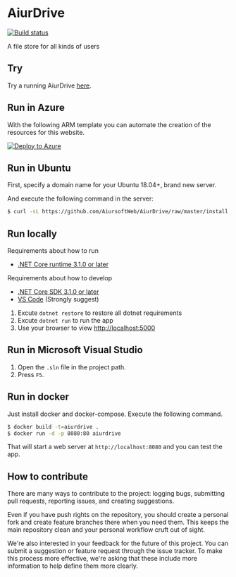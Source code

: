 # AiurDrive

[![Build status](https://dev.azure.com/aiursoft/Star/_apis/build/status/AiurDrive%20Build)](https://dev.azure.com/aiursoft/Star/_build/latest?definitionId=1)

A file store for all kinds of users

## Try

Try a running AiurDrive [here](https://drive.aiursoft.com).

## Run in Azure

With the following ARM template you can automate the creation of the resources for this website.

[![Deploy to Azure](https://azuredeploy.net/deploybutton.svg)](https://deploy.azure.com/?repository=https://github.com/AiursoftWeb/AiurDrive/tree/master)

## Run in Ubuntu

First, specify a domain name for your Ubuntu 18.04+, brand new server.

And execute the following command in the server:

```bash
$ curl -sL https://github.com/AiursoftWeb/AiurDrive/raw/master/install.sh | sudo bash -s www.example.com
```

## Run locally

Requirements about how to run

* [.NET Core runtime 3.1.0 or later](https://github.com/dotnet/core/tree/master/release-notes)

Requirements about how to develop

* [.NET Core SDK 3.1.0 or later](https://github.com/dotnet/core/tree/master/release-notes)
* [VS Code](https://code.visualstudio.com) (Strongly suggest)

1. Excute `dotnet restore` to restore all dotnet requirements
2. Excute `dotnet run` to run the app
3. Use your browser to view [http://localhost:5000](http://localhost:5000)

## Run in Microsoft Visual Studio

1. Open the `.sln` file in the project path.
2. Press `F5`.

## Run in docker

Just install docker and docker-compose. Execute the following command.

```bash
$ docker build -t=aiurdrive .
$ docker run -d -p 8080:80 aiurdrive
```

That will start a web server at `http://localhost:8080` and you can test the app.

## How to contribute

There are many ways to contribute to the project: logging bugs, submitting pull requests, reporting issues, and creating suggestions.

Even if you have push rights on the repository, you should create a personal fork and create feature branches there when you need them. This keeps the main repository clean and your personal workflow cruft out of sight.

We're also interested in your feedback for the future of this project. You can submit a suggestion or feature request through the issue tracker. To make this process more effective, we're asking that these include more information to help define them more clearly.
